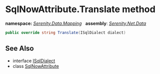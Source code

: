 # SqlNowAttribute.Translate method
**namespace:** *[Serenity.Data.Mapping](../../README.md#serenity.data.mapping-namespace)*   **assembly**: *[Serenity.Net.Data](../../README.md)*

```csharp
public override string Translate(ISqlDialect dialect)
```

## See Also

* interface [ISqlDialect](../../Serenity.Data/ISqlDialect.md)
* class [SqlNowAttribute](../SqlNowAttribute.md)